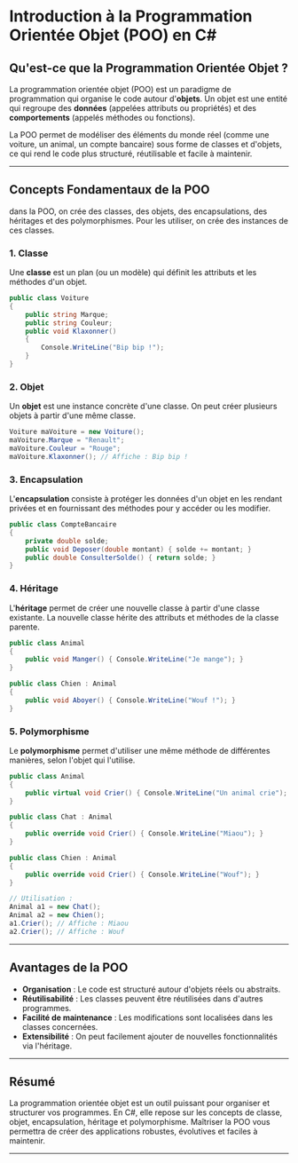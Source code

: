 # Introduction à la Programmation Orientée Objet (POO) en C#

## Qu'est-ce que la Programmation Orientée Objet ?

La programmation orientée objet (POO) est un paradigme de programmation qui organise le code autour d'**objets**. Un objet est une entité qui regroupe des **données** (appelées attributs ou propriétés) et des **comportements** (appelés méthodes ou fonctions).

La POO permet de modéliser des éléments du monde réel (comme une voiture, un animal, un compte bancaire) sous forme de classes et d'objets, ce qui rend le code plus structuré, réutilisable et facile à maintenir.

---

## Concepts Fondamentaux de la POO

dans la POO, on crée des classes, des objets, des encapsulations, des héritages et des polymorphismes. Pour les utiliser, on crée des instances de ces classes.

### 1. Classe

Une **classe** est un plan (ou un modèle) qui définit les attributs et les méthodes d'un objet.

```csharp
public class Voiture
{
    public string Marque;
    public string Couleur;
    public void Klaxonner()
    {
        Console.WriteLine("Bip bip !");
    }
}
```

### 2. Objet

Un **objet** est une instance concrète d'une classe. On peut créer plusieurs objets à partir d'une même classe.

```csharp
Voiture maVoiture = new Voiture();
maVoiture.Marque = "Renault";
maVoiture.Couleur = "Rouge";
maVoiture.Klaxonner(); // Affiche : Bip bip !
```

### 3. Encapsulation

L'**encapsulation** consiste à protéger les données d'un objet en les rendant privées et en fournissant des méthodes pour y accéder ou les modifier.

```csharp
public class CompteBancaire
{
    private double solde;
    public void Deposer(double montant) { solde += montant; }
    public double ConsulterSolde() { return solde; }
}
```

### 4. Héritage

L'**héritage** permet de créer une nouvelle classe à partir d'une classe existante. La nouvelle classe hérite des attributs et méthodes de la classe parente.

```csharp
public class Animal
{
    public void Manger() { Console.WriteLine("Je mange"); }
}

public class Chien : Animal
{
    public void Aboyer() { Console.WriteLine("Wouf !"); }
}
```

### 5. Polymorphisme

Le **polymorphisme** permet d'utiliser une même méthode de différentes manières, selon l'objet qui l'utilise.

```csharp
public class Animal
{
    public virtual void Crier() { Console.WriteLine("Un animal crie"); }
}

public class Chat : Animal
{
    public override void Crier() { Console.WriteLine("Miaou"); }
}

public class Chien : Animal
{
    public override void Crier() { Console.WriteLine("Wouf"); }
}

// Utilisation :
Animal a1 = new Chat();
Animal a2 = new Chien();
a1.Crier(); // Affiche : Miaou
a2.Crier(); // Affiche : Wouf
```

---

## Avantages de la POO

- **Organisation** : Le code est structuré autour d'objets réels ou abstraits.
- **Réutilisabilité** : Les classes peuvent être réutilisées dans d'autres programmes.
- **Facilité de maintenance** : Les modifications sont localisées dans les classes concernées.
- **Extensibilité** : On peut facilement ajouter de nouvelles fonctionnalités via l'héritage.

---

## Résumé

La programmation orientée objet est un outil puissant pour organiser et structurer vos programmes. En C#, elle repose sur les concepts de classe, objet, encapsulation, héritage et polymorphisme. Maîtriser la POO vous permettra de créer des applications robustes, évolutives et faciles à maintenir.

---
